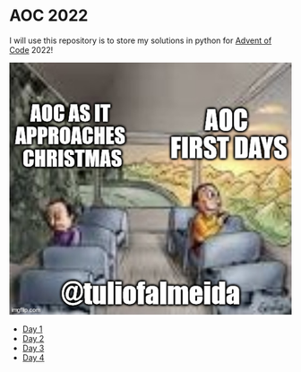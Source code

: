 # AOC 2022

I will use this repository is to store my solutions in python for [Advent of Code](https://adventofcode.com/) 2022!

![alt text](https://github.com/tuliofalmeida/aoc2022/blob/main/aoc_meme.jpg)

 - [Day 1](https://github.com/tuliofalmeida/aoc2022/blob/main/day1.ipynb) 
 - [Day 2](https://github.com/tuliofalmeida/aoc2022/blob/main/day2.ipynb) 
 - [Day 3](https://github.com/tuliofalmeida/aoc2022/blob/main/day3.ipynb) 
 - [Day 4](https://github.com/tuliofalmeida/aoc2022/blob/main/day4.ipynb) 
<!---
 - [Day 6]() 
 - [Day 7]() 
 - [Day 8]() 
 - [Day 9]() 
 - [Day 10]() 
 - [Day 11]() 
 - [Day 12]() 
 - [Day 13]() 
 - [Day 14]() 
 - [Day 15]() 
 - [Day 16]() 
 - [Day 17]() 
 - [Day 18]() 
 - [Day 19]() 
 - [Day 20]() 
 - [Day 21]() 
 - [Day 22]() 
 - [Day 23]() 
 - [Day 24]() 
 - [Day 25]()
-->

